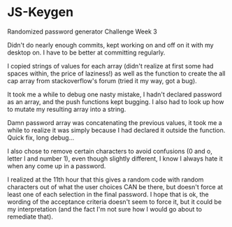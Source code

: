 # JS-Keygen
Randomized password generator Challenge Week 3

Didn't do nearly enough commits, kept working on and off on it with my desktop on. I have to be better at committing regularly.

I copied strings of values for each array (didn't realize at first some had spaces within, the price of laziness!) as well as the function to create the all cap array from stackoverflow's forum (tried it my way, got a bug).

It took me a while to debug one nasty mistake, I hadn't declared password as an array, and the push functions kept bugging.
I also had to look up how to mutate my resulting array into a string.

Damn password array was concatenating the previous values, it took me a while to realize it was simply because I had declared it outside the function. Quick fix, long debug...

I also chose to remove certain characters to avoid confusions (0 and o, letter l and number 1), even though slightly different, I know I always hate it when any come up in a password.

I realized at the 11th hour that this gives a random code with random characters out of what the user choices CAN be there, but doesn't force at least one of each selection in the final password. I hope that is ok, the wording of the acceptance criteria doesn't seem to force it, but it could be my interpretation (and the fact I'm not sure how I would go about to remediate that).

